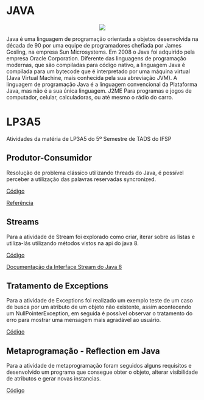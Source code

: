 # JAVA
<p align="center">
  <img src="https://inforchannel.com.br/wp-content/uploads/2021/03/e2d2f80e-java-logo.png"/>
<p>

Java é uma linguagem de programação orientada a objetos desenvolvida na década de 90 por uma equipe de programadores chefiada por James Gosling, na empresa Sun Microsystems. Em 2008 o Java foi adquirido pela empresa Oracle Corporation. 
Diferente das linguagens de programação modernas, que são compiladas para código nativo, a linguagem Java é compilada para um bytecode que é interpretado por uma máquina virtual (Java Virtual Machine, mais conhecida pela sua abreviação JVM). A linguagem de programação Java é a linguagem convencional da Plataforma Java, mas não é a sua única linguagem. J2ME Para programas e jogos de computador, celular, calculadoras, ou até mesmo o rádio do carro. 

# LP3A5

Atividades da matéria de LP3A5 do 5º Semestre de TADS do IFSP
  
## Produtor-Consumidor
Resolução de problema clássico utilizando threads do Java, é possível perceber a utilização das palavras reservadas syncronized.

[Código](https://github.com/IgorNathan22/LP3A5/tree/main/produtor-consumidor)
 
[Referência](https://github.com/alvesoaj/ProdConsu)

## Streams
Para a atividade de Stream foi explorado como criar, iterar sobre as listas e utiliza-lás utilizando métodos vistos na api do java 8.

[Código](https://github.com/IgorNathan22/LP3A5/tree/main/Stream)

[Documentação da Interface Stream do Java 8](https://docs.oracle.com/javase/8/docs/api/java/util/stream/Stream.html)

## Tratamento de Exceptions
Para a atividade de Exceptions foi realizado um exemplo teste de um caso de busca por um atributo de um objeto não existente, assim acontecendo um NullPointerException, em seguida é possível observar o tratamento do erro para mostrar uma mensagem mais agradável ao usuário.

[Código](https://github.com/IgorNathan22/LP3A5/tree/main/exceptions)

## Metaprogramação - Reflection em Java
Para a atividade de metaprogramação foram seguidos alguns requisitos e desenvolvido um programa que consegue obter o objeto, alterar visibilidade de atributos e gerar novas instancias.

[Código](https://github.com/IgorNathan22/LP3A5/tree/main/Metaprogram)
